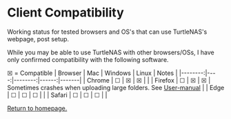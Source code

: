 # Client Compatibility

Working status for tested browsers and OS's that can use TurtleNAS's webpage, post setup.

While you may be able to use TurtleNAS with other browsers/OSs, I have only confirmed compatibility with the following software.

☒ = Compatible
| Browser | Mac | Windows | Linux | Notes |
|--------:|----:|--------:|------:|-------|
| Chrome  |  ☐  |    ☒    |   ☒   |       |
| Firefox |  ☐  |    ☒    |   ☒   |   Sometimes crashes when uploading large folders. See [User-manual](https://github.com/allenc125789/TurtleNAS/blob/main/docs/user-manual.md)    |
| Edge    |  ☐  |    ☐    |   ☐   |       |
| Safari  |  ☐  |    ☐    |   ☐   |       |

[Return to homepage.](https://github.com/allenc125789/TurtleNAS/blob/main/README.md#overview)
